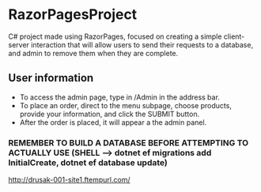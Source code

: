# RazorPagesProject
C# project made using RazorPages, focused on creating a simple client-server interaction that will allow users to send their requests to a database, and admin to remove them when they are complete.

## User information
- To access the admin page, type in /Admin in the address bar.
- To place an order, direct to the menu subpage, choose products, provide your information, and click the SUBMIT button.
- After the order is placed, it will appear a the admin panel.


### REMEMBER TO BUILD A DATABASE BEFORE ATTEMPTING TO ACTUALLY USE (SHELL --> dotnet ef migrations add InitialCreate, dotnet ef database update)

http://drusak-001-site1.ftempurl.com/
